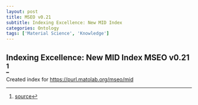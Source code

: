 ```yaml
---
layout: post
title: MSEO v0.21
subtitle: Indexing Excellence: New MID Index
categories: Ontology
tags: ['Material Science', 'Knowledge']
---
```


## Indexing Excellence: New MID Index MSEO v0.21 [^fn1]

Created index for https://purl.matolab.org/mseo/mid

[^fn1]: [source](https://github.com/Mat-O-Lab/MSEO/compare/v0.2...v0.21)